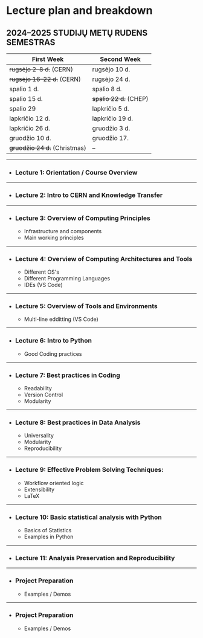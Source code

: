 # Lecture plan and breakdown

## 2024–2025 STUDIJŲ METŲ RUDENS SEMESTRAS

| **First Week**                 | **Second Week**         |
| ------------------------------ | ----------------------- |
| ~~rugsėjo 2–8 d.~~ (CERN)      | rugsėjo 10 d.           |
| ~~rugsėjo 16–22 d.~~ (CERN)    | rugsėjo 24 d.           |
| spalio 1 d.                    | spalio 8 d.             |
| spalio 15 d.                   | ~~spalio 22 d.~~ (CHEP) |
| spalio 29                      | lapkričio 5 d.          |
| lapkričio 12 d.                | lapkričio 19 d.         |
| lapkričio 26 d.                | gruodžio 3 d.           |
| gruodžio 10 d.                 | gruodžio 17.            |
| ~~gruodžio 24 d.~~ (Christmas) | –                       |

---

- ### Lecture 1: Orientation / Course Overview

---

- ### Lecture 2: Intro to CERN and Knowledge Transfer

---

- ### Lecture 3: Overview of Computing Principles

  - Infrastructure and components
  - Main working principles

---

- ### Lecture 4: Overview of Computing Architectures and Tools

  - Different OS's
  - Different Programming Languages
  - IDEs (VS Code)

---

- ### Lecture 5: Overview of Tools and Environments

    - Multi-line edditting (VS Code)

---

- ### Lecture 6: Intro to Python

  - Good Coding practices

---

- ### Lecture 7: Best practices in Coding

  - Readability
  - Version Control
  - Modularity

---

- ### Lecture 8: Best practices in Data Analysis

  - Universality
  - Modularity
  - Reproducibility

---

- ### Lecture 9: Effective Problem Solving Techniques:

  - Workflow oriented logic
  - Extensibility
  - LaTeX 
  
---

- ### Lecture 10: Basic statistical analysis with Python

  - Basics of Statistics
  - Examples in Python

---

- ### Lecture 11: Analysis Preservation and Reproducibility

---

- ### Project Preparation

  - Examples / Demos

---

- ### Project Preparation

  - Examples / Demos
